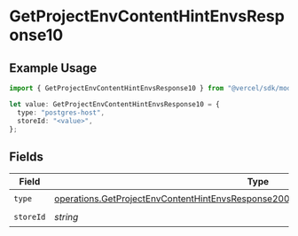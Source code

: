 # GetProjectEnvContentHintEnvsResponse10

## Example Usage

```typescript
import { GetProjectEnvContentHintEnvsResponse10 } from "@vercel/sdk/models/operations";

let value: GetProjectEnvContentHintEnvsResponse10 = {
  type: "postgres-host",
  storeId: "<value>",
};
```

## Fields

| Field                                                                                                                                                                                        | Type                                                                                                                                                                                         | Required                                                                                                                                                                                     | Description                                                                                                                                                                                  |
| -------------------------------------------------------------------------------------------------------------------------------------------------------------------------------------------- | -------------------------------------------------------------------------------------------------------------------------------------------------------------------------------------------- | -------------------------------------------------------------------------------------------------------------------------------------------------------------------------------------------- | -------------------------------------------------------------------------------------------------------------------------------------------------------------------------------------------- |
| `type`                                                                                                                                                                                       | [operations.GetProjectEnvContentHintEnvsResponse200ApplicationJSONResponseBody310Type](../../models/operations/getprojectenvcontenthintenvsresponse200applicationjsonresponsebody310type.md) | :heavy_check_mark:                                                                                                                                                                           | N/A                                                                                                                                                                                          |
| `storeId`                                                                                                                                                                                    | *string*                                                                                                                                                                                     | :heavy_check_mark:                                                                                                                                                                           | N/A                                                                                                                                                                                          |